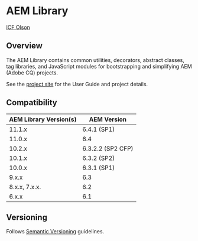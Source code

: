 # AEM Library

[ICF Olson](http://www.olsondigital.com)

## Overview

The AEM Library contains common utilities, decorators, abstract classes, tag libraries, and JavaScript modules for bootstrapping and simplifying AEM (Adobe CQ) projects.

See the [project site](http://code.digitalatolson.com/aem-library) for the User Guide and project details.

## Compatibility

AEM Library Version(s) | AEM Version
------------ | -------------
11.1.x | 6.4.1 (SP1)
11.0.x | 6.4
10.2.x | 6.3.2.2 (SP2 CFP)
10.1.x | 6.3.2 (SP2)
10.0.x | 6.3.1 (SP1)
9.x.x | 6.3 
8.x.x, 7.x.x. | 6.2
6.x.x | 6.1

## Versioning

Follows [Semantic Versioning](http://semver.org/) guidelines.